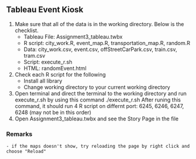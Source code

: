 ## Tableau Event Kiosk

1. Make sure that all of the data is in the working directory. Below is the checklist.
	- Tableau File: Assignment3_tableau.twbx
	- R script: city_work.R, event_map.R, transportation_map.R, random.R
	- Data: city_work.csv, event.csv, offStreetCarPark.csv, train.csv, tram.csv
	- Script: execute_r.sh
	- HTML: randomEvent.html
2. Check each R script for the following
	- Install all library
	- Change working directory to your current working directory
3. Open terminal and direct the terminal to the working directory and run execute_r.sh by using this command
	./execute_r.sh
After runing this command, it should run 4 R script on differnt port: 6245, 6246, 6247, 6248 (may not be in this order)
4. Open Assignment3_tableau.twbx and see the Story Page in the file

### Remarks
	- if the maps doesn't show, try reloading the page by right click and choose "Reload"
